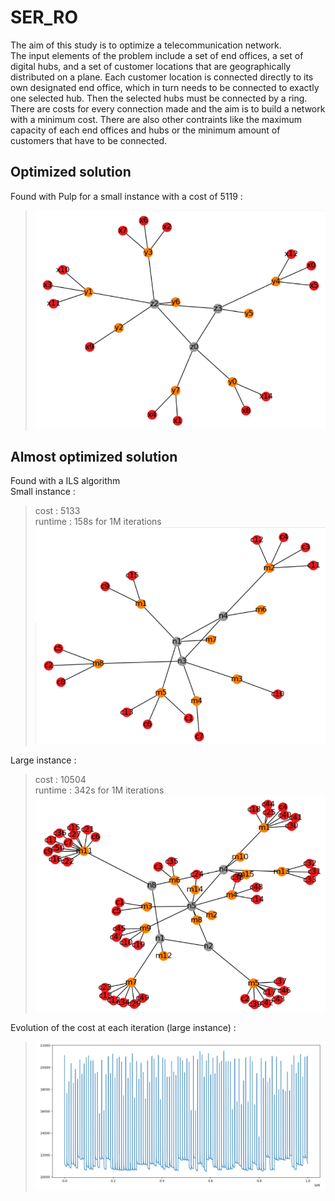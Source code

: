 # SER_RO
The aim of this study is to optimize a telecommunication network.  
The input elements of the problem include a set of end offices, a set of digital hubs, and a set of customer locations that are geographically distributed on a plane. Each customer location is connected directly to its own designated end office, which in turn needs to be connected to exactly one selected hub. Then the selected hubs must be connected by a ring.  
There are costs for every connection made and the aim is to build a network with a minimum cost. There are also other contraints like the maximum capacity of each end offices and hubs or the minimum amount of customers that have to be connected.

## Optimized solution
Found with Pulp for a small instance with a cost of 5119 :
>![](./data/smallOpti.png)

## Almost optimized solution  
Found with a ILS algorithm  
Small instance :
> cost : 5133  
> runtime : 158s for 1M iterations  
>![](./data/smallILSBest.png)  

Large instance :
> cost : 10504  
> runtime : 342s for 1M iterations  
>![](./data/LargeILSBest.png)

Evolution of the cost at each iteration (large instance) : 
>![](./data/largeILSGraph.png)
